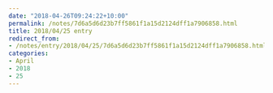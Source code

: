 ```yaml
---
date: "2018-04-26T09:24:22+10:00"
permalink: /notes/7d6a5d6d23b7ff5861f1a15d2124dff1a7906858.html
title: 2018/04/25 entry
redirect_from:
- /notes/entry/2018/04/25/7d6a5d6d23b7ff5861f1a15d2124dff1a7906858.html
categories:
- April
- 2018
- 25
---
```

